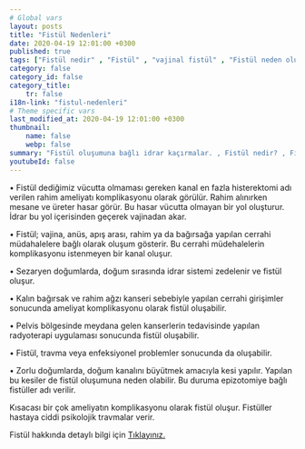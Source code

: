 ```yaml
---
# Global vars
layout: posts
title: "Fistül Nedenleri"
date: 2020-04-19 12:01:00 +0300
published: true
tags: ["Fistül nedir" , "Fistül" , "vajinal fistül" , "Fistül neden olur", "Fistül nerede olur", "Fistül ameliyatı", "kadınlarda idrar kaçırma", "idrar kaçırma" , "fistül nedeni" , "fistül belirti" , "fistül teşhis" , "fistül tipleri" , "anal fistül" , "perianal fistül" , "vezikovajinal fistül" , "üreterovajinal fistül" , "üretrovajinal fistül" , "Vezikouterin fistül" , "uterovajinal fistül" , "Rektovajinal fistül" , "perianal ", "vezikovajinal", "üreterovajinal" , "üretrovajinal", "Vezikouterin", "uterovajinal" , "Rektovajinal", "idrar yolu fistül", "fistül tedavi", "fistül çözüm"]
category: false
category_id: false
category_title:
    tr: false
i18n-link: "fistul-nedenleri"
# Theme specific vars
last_modified_at: 2020-04-19 12:01:00 +0300
thumbnail:
    name: false
    webp: false
summary: "Fistül oluşumuna bağlı idrar kaçırmalar. , Fistül nedir? , Fistül neden oluşur? , Fistül nerelerde oluşur?, Fistülün tedavi yöntemleri nelerdir?, Fistül ameliyatları nasıl yapılır? "
youtubeId: false
---
```







•	Fistül dediğimiz vücutta olmaması gereken kanal en fazla histerektomi adı verilen rahim ameliyatı komplikasyonu olarak görülür. Rahim alınırken mesane ve üreter hasar görür. Bu hasar vücutta olmayan bir yol oluşturur. İdrar bu yol içerisinden geçerek vajinadan akar.

•	Fistül; vajina, anüs, apış arası, rahim ya da bağırsağa yapılan cerrahi müdahalelere bağlı olarak oluşum gösterir. Bu cerrahi müdehalelerin komplikasyonu istenmeyen bir kanal oluşur.

•	Sezaryen doğumlarda, doğum sırasında idrar sistemi zedelenir ve fistül oluşur.

•	Kalın bağırsak ve rahim ağzı kanseri sebebiyle yapılan cerrahi girişimler sonucunda ameliyat komplikasyonu olarak fistül oluşabilir.

•	Pelvis bölgesinde meydana gelen kanserlerin tedavisinde yapılan radyoterapi uygulaması sonucunda fistül oluşabilir.

•	Fistül, travma veya enfeksiyonel problemler sonucunda da oluşabilir.

•	Zorlu doğumlarda, doğum kanalını büyütmek amacıyla kesi yapılır. Yapılan bu kesiler de fistül oluşumuna neden olabilir. Bu duruma epizotomiye bağlı fistüller adı verilir.

Kısacası bir çok ameliyatın komplikasyonu olarak fistül oluşur. Fistüller hastaya ciddi psikolojik travmalar verir.


Fistül hakkında detaylı bilgi için [Tıklayınız.](https://www.onoluroloji.com/fistul-idrar-kacirma)
